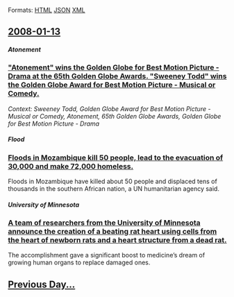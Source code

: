 
Formats: [HTML](2008/01/13/index.html)  [JSON](2008/01/13/index.json)  [XML](2008/01/13/index.xml)  

## [2008-01-13](/news/2008/01/13/index.md)

##### Atonement
### [ "Atonement" wins the Golden Globe for Best Motion Picture - Drama at the 65th Golden Globe Awards. "Sweeney Todd" wins the Golden Globe Award for Best Motion Picture - Musical or Comedy. ](/news/2008/01/13/atonement-wins-the-golden-globe-for-best-motion-picture-drama-at-the-65th-golden-globe-awards-sweeney-todd-wins-the-golden-globe-awa.md)
_Context: Sweeney Todd, Golden Globe Award for Best Motion Picture - Musical or Comedy, Atonement, 65th Golden Globe Awards, Golden Globe for Best Motion Picture - Drama_

##### Flood
### [ Floods in Mozambique kill 50 people, lead to the evacuation of 30,000 and make 72,000 homeless. ](/news/2008/01/13/floods-in-mozambique-kill-50-people-lead-to-the-evacuation-of-30-000-and-make-72-000-homeless.md)
Floods in Mozambique have killed about 50 people and displaced tens of thousands in the southern African nation, a UN humanitarian agency said.

##### University of Minnesota
### [ A team of researchers from the University of Minnesota announce the creation of a beating rat heart using cells from the heart of newborn rats and a heart structure from a dead rat. ](/news/2008/01/13/a-team-of-researchers-from-the-university-of-minnesota-announce-the-creation-of-a-beating-rat-heart-using-cells-from-the-heart-of-newborn-r.md)
The accomplishment gave a significant boost to medicine’s dream of growing human organs to replace damaged ones. 

## [Previous Day...](/news/2008/01/12/index.md)

